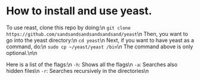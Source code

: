 # How to install and use yeast.

To use reast, clone this repo by doing:\n
`git clone https://github.com/sandsandsandsandsandsand/yeast`\n
Then, you want to go into the yeast directory:\n
`cd yeast`\n
Next, if you want to have yeast as a command, do:\n
`sudo cp ~/yeast/yeast /bin`\n
The command above is only optional.\n\n

Here is a list of the flags:\n
`-h`: Shows all the flags\n
`-a`: Searches also hidden files\n
`-r`: Searches recursively in the directories\n
